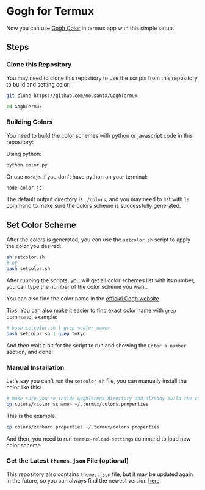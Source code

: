 # Gogh for Termux

Now you can use [Gogh Color](https://github.com/Gogh-Co/Gogh) in termux app with this simple setup.

## Steps

### Clone this Repository

You may need to clone this repository to use the scripts from this repository to build and setting color:

```sh
git clone https://github.com/nousantx/GoghTermux

cd GoghTermux
```

### Building Colors

You need to build the color schemes with python or javascript code in this repository:

Using python:

```sh
python color.py
```

Or use `nodejs` if you don't have python on your terminal:

```sh
node color.js
```

The default output directory is `./colors`, and you may need to list with `ls` command to make sure the colors scheme is successfully generated.

## Set Color Scheme

After the colors is generated, you can use the `setcolor.sh` script to apply the color you desired:

```sh
sh setcolor.sh
# or
bash setcolor.sh
```

After running the scripts, you will get all color schemes list with its number, you can type the number of the color scheme you want.

You can also find the color name in the [official Gogh website](https://gogh-co.github.io/Gogh).

Tips: You can also make it easier to find exact color name with `grep` command, example:

```sh
# bash setcolor.sh | grep <color_name>
bash setcolor.sh | grep tokyo
```

And then wait a bit for the script to run and showing the `Enter a number` section, and done!

### Manual Installation

Let's say you can't run the `setcolor.sh` file, you can manually install the color like this:

```sh
# make sure you're inside GoghTermux directory and already build the colors
cp colors/<color_scheme> ~/.termux/colors.properties
```

This is the example:

```sh
cp colors/zenburn.properties ~/.termux/colors.properties
```

And then, you need to run `termux-reload-settings` command to load new color scheme.

### Get the Latest `themes.json` File (optional)

This repository also contains `themes.json` file, but it may be updated again in the future, so you can always find the newest version [here](https://github.com/Gogh-Co/Gogh/blob/master/data/themes.json).
